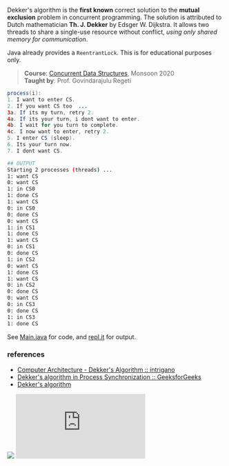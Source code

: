 Dekker's algorithm is the **first known** correct solution
to the **mutual exclusion** problem in concurrent
programming. The solution is attributed to Dutch
mathematician **Th. J. Dekker** by Edsger W. Dijkstra.
It allows two threads to share a single-use resource
without conflict, *using only shared memory for*
*communication*.

Java already provides a `ReentrantLock`. This is for
educational purposes only.

> **Course**: [Concurrent Data Structures], Monsoon 2020\
> **Taught by**: Prof. Govindarajulu Regeti

[Concurrent Data Structures]: https://github.com/iiithf/concurrent-data-structures

```java
process(i):
1. I want to enter CS.
2. If you want CS too  ...
3a. If its my turn, retry 2.
4a. If its your turn, i dont want to enter.
4b. I wait for you turn to complete.
4c. I now want to enter, retry 2.
5. I enter CS (sleep).
6. Its your turn now.
7. I dont want CS.
```

```bash
## OUTPUT
Starting 2 processes (threads) ...
1: want CS
0: want CS
1: in CS0
1: done CS
1: want CS
0: in CS0
0: done CS
0: want CS
1: in CS1
1: done CS
1: want CS
0: in CS1
0: done CS
1: in CS2
0: want CS
1: done CS
1: want CS
0: in CS2
0: done CS
0: want CS
0: in CS3
0: done CS
1: in CS3
1: done CS
```

See [Main.java] for code, and [repl.it] for output.

[Main.java]: https://repl.it/@wolfram77/dekker-algorithm#Main.java
[repl.it]: https://dekker-algorithm.wolfram77.repl.run


### references

- [Computer Architecture - Dekker's Algorithm :: 
intrigano](https://www.youtube.com/watch?v=dPa9414uyYE)
- [Dekker's algorithm in Process Synchronization :: GeeksforGeeks](https://www.geeksforgeeks.org/dekkers-algorithm-in-process-synchronization/)
- [Dekker's algorithm](https://en.wikipedia.org/wiki/Dekker%27s_algorithm)

![](https://ga-beacon.deno.dev/G-G1E8HNDZYY:v51jklKGTLmC3LAZ4rJbIQ/github.com/javaf/dekker-algorithm)
![](https://ga-beacon.deno.dev/G-G1E8HNDZYY:v51jklKGTLmC3LAZ4rJbIQ/github.com/moocf/dekker-algorithm.java)
